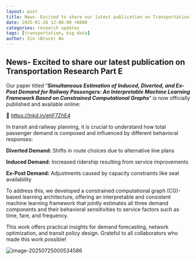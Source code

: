 ```yaml
---
layout: post
title: News- Excited to share our latest publication on Transportation Research Part E
date: 2025-01-20 12:00:00 +0000
categories: research updates
tags: [transportation, big data]
author: Xin (Bruce) Wu
---
```


## News- Excited to share our latest publication on Transportation Research Part E
Our paper titled “***Simultaneous Estimation of Induced, Diverted, and Ex-Post Demand for Railway Passengers: An Interpretable Machine Learning Framework Based on Constrained Computational Graphs***” is now officially published and available online:

 🔗 https://lnkd.in/ehF7ZhE4

In transit and railway planning, it is crucial to understand how total passenger demand is composed and influenced by different behavioral responses:

**Diverted Demand:** Shifts in route choices due to alternative line plans

**Induced Demand:** Increased ridership resulting from service improvements

**Ex-Post Demand:** Adjustments caused by capacity constraints like seat availability

To address this, we developed a constrained computational graph (CG)-based learning architecture, offering an interpretable and consistent machine learning framework that jointly estimates all three demand components and their behavioral sensitivities to service factors such as time, fare, and frequency.

This work offers practical insights for demand forecasting, network optimization, and transit policy design. Grateful to all collaborators who made this work possible!



![image-20250725000534586](C:\Users\xwu03\AppData\Roaming\Typora\typora-user-images\image-20250725000534586.png)
